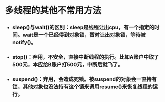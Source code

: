 # 多线程的其他不常用方法

* ### sleep\(\)与wait\(\)的区别：sleep是线程让出cpu，有一个指定的时间。wait是一个已经得到对象锁，暂时让出对象锁，等待被notify\(\)。
* ### stop\(\)：弃用，不安全，直接中断线程的执行。比如A账户中取了500元，本应给B账户打500元，中断后就飞了。
* ### suspend\(\)：弃用，会造成死锁。被suspend的对象会一直持有锁，其他对象也没法持有这个锁来调用resume\(\)来恢复线程的运行。




